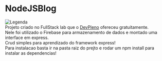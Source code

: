 # NodeJSBlog
![Legenda](https://cdn.pixabay.com/photo/2015/04/23/17/41/node-js-736399_960_720.png)	
Projeto criado no FullStack lab que o [DevPleno](https://www.devpleno.com) ofereceu gratuitamente.  
Nele foi utilizado o Firebase para armazenamento de dados e montado uma interface em express.  
Crud simples para aprendizado do framework express!  
Para instalacao basta ir na pasta raiz do prejto e rodar um npm install para instalar as dependencias!
